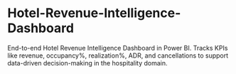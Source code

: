 # Hotel-Revenue-Intelligence-Dashboard
End-to-end Hotel Revenue Intelligence Dashboard in Power BI. Tracks KPIs like revenue, occupancy%, realization%, ADR, and cancellations to support data-driven decision-making in the hospitality domain.
